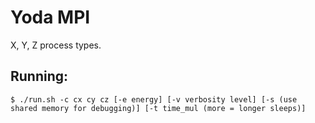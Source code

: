 # Yoda MPI

X, Y, Z process types.

## Running:
`$ ./run.sh -c cx cy cz [-e energy] [-v verbosity level] [-s (use shared memory for debugging)] [-t time_mul (more = longer sleeps)]`